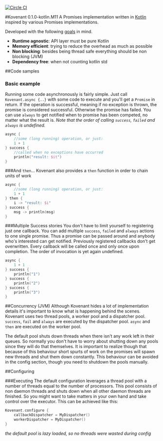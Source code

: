 [![Circle CI](https://circleci.com/gh/mplatvoet/kovenant.svg?style=svg&circle-token=fc8b76ad0630c6794673f67e65df3928b4a5ab86)](https://circleci.com/gh/mplatvoet/kovenant)

#Kovenant 0.1.0-kotlin.M11
A Promises implementation written in [Kotlin](http://kotlinlang.org) inspired by various Promises implementations.

Developed with the following [goals](goals.md) in mind.

* **Runtime agnostic**: API layer must be pure Kotlin
* **Memory efficient**: trying to reduce the overhead as much as possible
* **Non blocking**: besides being thread safe everything should be non blocking (JVM)
* **Dependency free**: when not counting kotlin std 


##Code samples

### Basic example
Running some code asynchronously is fairly simple. Just call `Kovenant.async {..}` with some code to execute and you'll get a `Promise` in return. 
If the operation is successful, meaning if no exception is thrown, the promise is considered successful. Otherwise the promise has failed. You can use `always` to get notified when to promise has been competed, no matter what the result is.
*Note that the order of calling `success`, `failed` and `always` is undefined.*

```kt
async {
	//some (long running) operation, or just:
	1 + 1
} success {
	//called when no exceptions have occurred
	println("result: $it")	
}
```

###And `then`...
Kovenant also provides a `then` function in order to chain units of work 

```kt
async {
	//some (long running) operation, or just:
	1 + 1
} then { 
	i -> "result: $i"	
} success { 
	msg -> println(msg)
}
```


###Multiple Success stories
You don't have to limit yourself to registering just one callback. You can add multiple `success`, `failed` and `always` actions to one single promise. Thus a promise can be passed around and anybody who's interested can get notified. Previously registered callbacks don't get overwritten. Every callback will be called once and only once upon completion. The order of invocation is yet again undefined.

```kt
async {
	1 + 1
} success {
	println("1")	
} success {
	println("2")	
} success {
	println("3")	
}
```

##Concurrency (JVM)
Although Kovenant hides a lot of implementation details it's important to know what is happening behind the scenes. 
Kovenant uses two thread pools, a worker pool and a dispatcher pool. `success`, `fail` and `always` are executed by the
dispatcher pool. `async` and `then` are executed on the worker pool.

The default pool shuts down threads when there isn't any work left in their queues. So normally you don't have to worry 
about shutting down any pools since they will do that themselves. It is important to realize though that because of this
behaviour short spurts of work on the promises will spawn new threads and shut them down constantly. 
This behaviour can be avoided in the config section, though you need to shutdown the pools manually.   



##Configuring


###Executing
The default configuration leverages a thread pool with a number of threads equal to the number of processors. This pool consists of non daemon threads and shuts down when all other daemon threads are finished. So you might want to take matters in your own hand and take control over the executor. This can be achieved like this:
```kt
Kovenant.configure { 
	callbackDispatcher = MyDispatcher()
	workerDispatcher = MyDispatcher()
}
```
*the default pool is lazy loaded, so no threads were wasted during config*